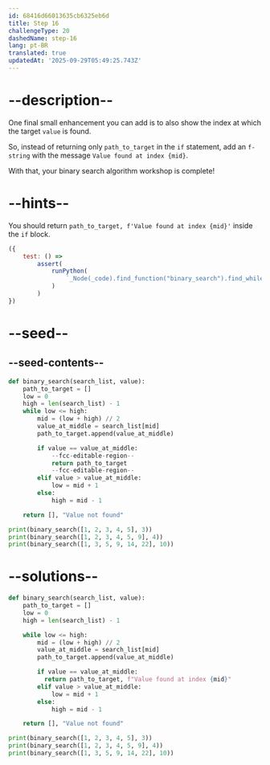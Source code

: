 ```yaml
---
id: 68416d66013635cb6325eb6d
title: Step 16
challengeType: 20
dashedName: step-16
lang: pt-BR
translated: true
updatedAt: '2025-09-29T05:49:25.743Z'
---
```


# --description--

One final small enhancement you can add is to also show the index at which the target `value` is found.

So, instead of returning only `path_to_target` in the `if` statement, add an `f-string` with the message `Value found at index {mid}`.

With that, your binary search algorithm workshop is complete!

# --hints--

You should return `path_to_target, f'Value found at index {mid}'` inside the `if` block.

```js
({
    test: () => 
        assert(
            runPython(
                `_Node(_code).find_function("binary_search").find_whiles()[0].find_body().find_ifs()[0].find_body().is_equivalent("return path_to_target, f'Value found at index {mid}'")`
            )       
        )
})
```

# --seed--

## --seed-contents--

```py
def binary_search(search_list, value):
    path_to_target = []
    low = 0
    high = len(search_list) - 1
    while low <= high:
        mid = (low + high) // 2
        value_at_middle = search_list[mid]
        path_to_target.append(value_at_middle)

        if value == value_at_middle:
            --fcc-editable-region--
            return path_to_target
            --fcc-editable-region--
        elif value > value_at_middle:
            low = mid + 1
        else:
            high = mid - 1

    return [], "Value not found"

print(binary_search([1, 2, 3, 4, 5], 3))
print(binary_search([1, 2, 3, 4, 5, 9], 4))
print(binary_search([1, 3, 5, 9, 14, 22], 10))
```

# --solutions--

```py
def binary_search(search_list, value):
    path_to_target = []
    low = 0
    high = len(search_list) - 1

    while low <= high:
        mid = (low + high) // 2
        value_at_middle = search_list[mid]
        path_to_target.append(value_at_middle)

        if value == value_at_middle:
          return path_to_target, f"Value found at index {mid}"
        elif value > value_at_middle:
            low = mid + 1
        else:
            high = mid - 1

    return [], "Value not found"

print(binary_search([1, 2, 3, 4, 5], 3))
print(binary_search([1, 2, 3, 4, 5, 9], 4)) 
print(binary_search([1, 3, 5, 9, 14, 22], 10))
```
